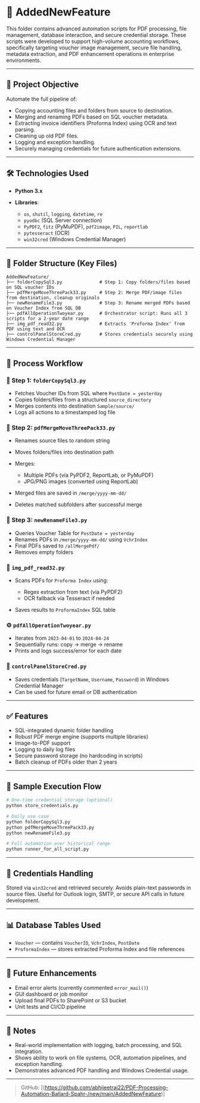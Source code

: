 # 📁 AddedNewFeature

This folder contains advanced automation scripts for PDF processing, file management, database interaction, and secure credential storage. These scripts were developed to support high-volume accounting workflows, specifically targeting voucher image management, secure file handling, metadata extraction, and PDF enhancement operations in enterprise environments.

---

## 📌 Project Objective

Automate the full pipeline of:

* Copying accounting files and folders from source to destination.
* Merging and renaming PDFs based on SQL voucher metadata.
* Extracting invoice identifiers (Proforma Index) using OCR and text parsing.
* Cleaning up old PDF files.
* Logging and exception handling.
* Securely managing credentials for future authentication extensions.

---

## 🛠️ Technologies Used

* **Python 3.x**
* **Libraries**:

  * `os`, `shutil`, `logging`, `datetime`, `re`
  * `pyodbc` (SQL Server connection)
  * `PyPDF2`, `fitz` (PyMuPDF), `pdf2image`, `PIL`, `reportlab`
  * `pytesseract` (OCR)
  * `win32cred` (Windows Credential Manager)

---

## 📂 Folder Structure (Key Files)

```
AddedNewFeature/
├── folderCopySql3.py              # Step 1: Copy folders/files based on SQL voucher IDs
├── pdfMergeMoveThreePack33.py     # Step 2: Merge PDF/image files from destination, cleanup originals
├── newRenameFile3.py              # Step 3: Rename merged PDFs based on Voucher Index from SQL DB
├── pdfAllOperationTwoyear.py      # Orchestrator script: Runs all 3 scripts for a 2-year date range
├── img_pdf_read32.py              # Extracts 'Proforma Index' from PDF using text and OCR
├── controlPanelStoreCred.py       # Stores credentials securely using Windows Credential Manager
```

---

## 🔄 Process Workflow

### 🧩 Step 1: `folderCopySql3.py`

* Fetches Voucher IDs from SQL where `PostDate = yesterday`
* Copies folders/files from a structured `source_directory`
* Merges contents into destination `Sample/source/`
* Logs all actions to a timestamped log file

### 📑 Step 2: `pdfMergeMoveThreePack33.py`

* Renames source files to random string
* Moves folders/files into destination path
* Merges:

  * Multiple PDFs (via PyPDF2, ReportLab, or PyMuPDF)
  * JPG/PNG images (converted using ReportLab)
* Merged files are saved in `/merge/yyyy-mm-dd/`
* Deletes matched subfolders after successful merge

### 📝 Step 3: `newRenameFile3.py`

* Queries Voucher Table for `PostDate = yesterday`
* Renames PDFs in `/merge/yyyy-mm-dd/` using `VchrIndex`
* Final PDFs saved to `/allMergePdf/`
* Removes empty folders

### 🧠 `img_pdf_read32.py`

* Scans PDFs for `Proforma Index` using:

  * Regex extraction from text (via PyPDF2)
  * OCR fallback via Tesseract if needed
* Saves results to `ProformaIndex` SQL table

### ⚙️ `pdfAllOperationTwoyear.py`

* Iterates from `2023-04-01` to `2024-04-24`
* Sequentially runs: copy → merge → rename
* Prints and logs success/error for each date

### 🔐 `controlPanelStoreCred.py`

* Saves credentials (`TargetName`, `Username`, `Password`) in Windows Credential Manager
* Can be used for future email or DB authentication

---

## ✅ Features

* SQL-integrated dynamic folder handling
* Robust PDF merge engine (supports multiple libraries)
* Image-to-PDF support
* Logging to daily log files
* Secure password storage (no hardcoding in scripts)
* Batch cleanup of PDFs older than 2 years

---

## 🧪 Sample Execution Flow

```bash
# One-time credential storage (optional)
python store_credentials.py

# Daily use case
python folderCopySql3.py
python pdfMergeMoveThreePack33.py
python newRenameFile3.py

# Full automation over historical range
python runner_for_all_script.py
```

---

## 🔐 Credentials Handling

Stored via `win32cred` and retrieved securely. Avoids plain-text passwords in source files. Useful for Outlook login, SMTP, or secure API calls in future development.

---

## 📊 Database Tables Used

* `Voucher` — contains `VoucherID`, `VchrIndex`, `PostDate`
* `ProformaIndex` — stores extracted Proforma Index and file references

---

## 📎 Future Enhancements

* Email error alerts (currently commented `error_mail()`)
* GUI dashboard or job monitor
* Upload final PDFs to SharePoint or S3 bucket
* Unit tests and CI/CD pipeline

---

## 🧠 Notes

* Real-world implementation with logging, batch processing, and SQL integration.
* Shows ability to work on file systems, OCR, automation pipelines, and exception handling.
* Demonstrates advanced PDF handling and Windows Credential usage.

---


> GitHub: \[(https://github.com/abhijeetraj22/PDF-Processing-Automation-Ballard-Spahr-/new/main/AddedNewFeature)]

